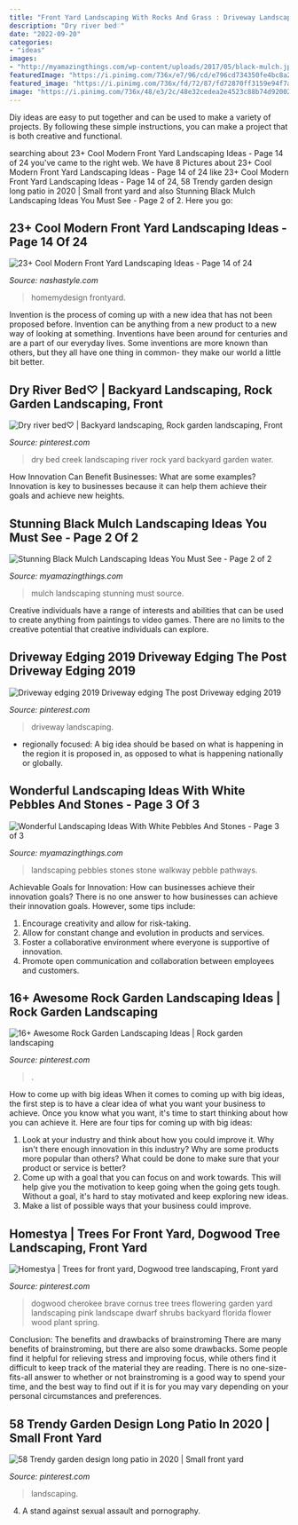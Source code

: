 ```yaml
---
title: "Front Yard Landscaping With Rocks And Grass : Driveway Landscaping"
description: "Dry river bed♡"
date: "2022-09-20"
categories:
- "ideas"
images:
- "http://myamazingthings.com/wp-content/uploads/2017/05/black-mulch.jpg"
featuredImage: "https://i.pinimg.com/736x/e7/96/cd/e796cd734350fe4bc8a29beebaf89ef5.jpg"
featured_image: "https://i.pinimg.com/736x/fd/72/87/fd72870ff3159e94f7a1f0f3c6b6f224.jpg"
image: "https://i.pinimg.com/736x/48/e3/2c/48e32cedea2e4523c88b74d92002b5e8.jpg"
---
```



Diy ideas are easy to put together and can be used to make a variety of projects. By following these simple instructions, you can make a project that is both creative and functional.

	

		
searching about 23+ Cool Modern Front Yard Landscaping Ideas - Page 14 of 24 you've came to the right web. We have 8 Pictures about 23+ Cool Modern Front Yard Landscaping Ideas - Page 14 of 24 like 23+ Cool Modern Front Yard Landscaping Ideas - Page 14 of 24, 58 Trendy garden design long patio in 2020 | Small front yard and also Stunning Black Mulch Landscaping Ideas You Must See - Page 2 of 2. Here you go:
		
    
## 23+ Cool Modern Front Yard Landscaping Ideas - Page 14 Of 24

<img loading=lazy src="https://nashastyle.com/wp-content/uploads/2018/09/23-Cool-Modern-Front-Yard-Landscaping-Ideas-15.jpg" onerror="this.onerror=null;this.src='https://tse3.mm.bing.net/th?id=OIP.RgajNXGcMvp_ZfTW8JfiNAHaLF&amp;pid=15.1';" alt="23+ Cool Modern Front Yard Landscaping Ideas - Page 14 of 24">

_Source: nashastyle.com_

>homemydesign frontyard. 

	

Invention is the process of coming up with a new idea that has not been proposed before. Invention can be anything from a new product to a new way of looking at something. Inventions have been around for centuries and are a part of our everyday lives. Some inventions are more known than others, but they all have one thing in common- they make our world a little bit better.

    
## Dry River Bed♡ | Backyard Landscaping, Rock Garden Landscaping, Front

<img loading=lazy src="https://i.pinimg.com/736x/27/f0/3a/27f03a151915c746f11c422c563d2ed2--dry-creek-water-features.jpg" onerror="this.onerror=null;this.src='https://tse4.mm.bing.net/th?id=OIP.QeLPY0ofuH6MOzITMTFMiwHaJ4&amp;pid=15.1';" alt="Dry river bed♡ | Backyard landscaping, Rock garden landscaping, Front">

_Source: pinterest.com_

>dry bed creek landscaping river rock yard backyard garden water. 

	

How Innovation Can Benefit Businesses: What are some examples?
Innovation is key to businesses because it can help them achieve their goals and achieve new heights.

    
## Stunning Black Mulch Landscaping Ideas You Must See - Page 2 Of 2

<img loading=lazy src="http://myamazingthings.com/wp-content/uploads/2017/05/black-mulch.jpg" onerror="this.onerror=null;this.src='https://tse2.mm.bing.net/th?id=OIP.iSVExEKaTxogXafVStve9wHaJ4&amp;pid=15.1';" alt="Stunning Black Mulch Landscaping Ideas You Must See - Page 2 of 2">

_Source: myamazingthings.com_

>mulch landscaping stunning must source. 

	

Creative individuals have a range of interests and abilities that can be used to create anything from paintings to video games. There are no limits to the creative potential that creative individuals can explore.

    
## Driveway Edging 2019 Driveway Edging The Post Driveway Edging 2019

<img loading=lazy src="https://i.pinimg.com/736x/8f/3d/d4/8f3dd44a6877dd7487d6446b3f119ccf.jpg" onerror="this.onerror=null;this.src='https://tse1.mm.bing.net/th?id=OIP.OrgUtrJQIej6aeN3pvQa2gHaJ4&amp;pid=15.1';" alt="Driveway edging 2019 Driveway edging The post Driveway edging 2019">

_Source: pinterest.com_

>driveway landscaping. 

	

- regionally focused: A big idea should be based on what is happening in the region it is proposed in, as opposed to what is happening nationally or globally.

    
## Wonderful Landscaping Ideas With White Pebbles And Stones - Page 3 Of 3

<img loading=lazy src="http://myamazingthings.com/wp-content/uploads/2017/03/pebble-and-stone-walkway-1024x671.png" onerror="this.onerror=null;this.src='https://tse4.mm.bing.net/th?id=OIP.NXTRW0err7-1uOYUMnif_AHaE2&amp;pid=15.1';" alt="Wonderful Landscaping Ideas With White Pebbles And Stones - Page 3 of 3">

_Source: myamazingthings.com_

>landscaping pebbles stones stone walkway pebble pathways. 

	

Achievable Goals for Innovation: How can businesses achieve their innovation goals?
There is no one answer to how businesses can achieve their innovation goals. However, some tips include:
1. Encourage creativity and allow for risk-taking.
2. Allow for constant change and evolution in products and services.
3. Foster a collaborative environment where everyone is supportive of innovation. 
4. Promote open communication and collaboration between employees and customers.

    
## 16+ Awesome Rock Garden Landscaping Ideas | Rock Garden Landscaping

<img loading=lazy src="https://i.pinimg.com/736x/e7/96/cd/e796cd734350fe4bc8a29beebaf89ef5.jpg" onerror="this.onerror=null;this.src='https://tse3.mm.bing.net/th?id=OIP.SOeYj-sdMyFBvE53KZrB4QHaJ4&amp;pid=15.1';" alt="16+ Awesome Rock Garden Landscaping Ideas | Rock garden landscaping">

_Source: pinterest.com_

>. 

	

How to come up with big ideas
When it comes to coming up with big ideas, the first step is to have a clear idea of what you want your business to achieve. Once you know what you want, it's time to start thinking about how you can achieve it. Here are four tips for coming up with big ideas: 
1. Look at your industry and think about how you could improve it. Why isn't there enough innovation in this industry? Why are some products more popular than others? What could be done to make sure that your product or service is better?
2. Come up with a goal that you can focus on and work towards. This will help give you the motivation to keep going when the going gets tough. Without a goal, it's hard to stay motivated and keep exploring new ideas. 
3. Make a list of possible ways that your business could improve.

    
## Homestya | Trees For Front Yard, Dogwood Tree Landscaping, Front Yard

<img loading=lazy src="https://i.pinimg.com/736x/fd/72/87/fd72870ff3159e94f7a1f0f3c6b6f224.jpg" onerror="this.onerror=null;this.src='https://tse1.mm.bing.net/th?id=OIP.wtyXldGNKY4UhxDpbEwa9wHaJ3&amp;pid=15.1';" alt="Homestya | Trees for front yard, Dogwood tree landscaping, Front yard">

_Source: pinterest.com_

>dogwood cherokee brave cornus tree trees flowering garden yard landscaping pink landscape dwarf shrubs backyard florida flower wood plant spring. 

	

Conclusion: The benefits and drawbacks of brainstroming
There are many benefits of brainstroming, but there are also some drawbacks. Some people find it helpful for relieving stress and improving focus, while others find it difficult to keep track of the material they are reading. There is no one-size-fits-all answer to whether or not brainstroming is a good way to spend your time, and the best way to find out if it is for you may vary depending on your personal circumstances and preferences.

    
## 58 Trendy Garden Design Long Patio In 2020 | Small Front Yard

<img loading=lazy src="https://i.pinimg.com/736x/48/e3/2c/48e32cedea2e4523c88b74d92002b5e8.jpg" onerror="this.onerror=null;this.src='https://tse2.mm.bing.net/th?id=OIP.0ryOXB2dXlr7hxjlruRMvQAAAA&amp;pid=15.1';" alt="58 Trendy garden design long patio in 2020 | Small front yard">

_Source: pinterest.com_

>landscaping. 

	

4. A stand against sexual assault and pornography.

